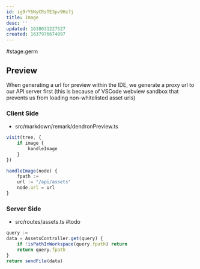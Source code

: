 ```yaml
---
id: ig9rY6NyCRsTE3pv9Hz7j
title: Image
desc: ''
updated: 1638031227527
created: 1637976674097
---
```


#stage.germ


## Preview

When generating a url for preview within the IDE, we generate a proxy url to our API server first (this is because of VSCode webview sandbox that prevents us from loading non-whitelisted asset urls)

### Client Side
- src/markdown/remark/dendronPreview.ts
```ts
visit(tree, {
    if image {
        handleImage
    }
})

handleImage(node) {
    fpath :=
    url := "/api/assets"
    node.url = url
}
```

### Server Side
- src/routes/assets.ts
#todo

```ts
query :=
data = AssetsController.get(query) {
    if !isPathInWorkspace(query.fpath) return
    return query.fpath
}
return sendFile(data)
```
